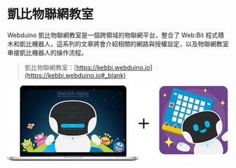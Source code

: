 # 凱比物聯網教室

Webduino 凱比物聯網教室是一個跨領域的物聯網平台，整合了 Web:Bit 程式積木和凱比機器人，這系列的文章將會介紹相關的網路與授權設定，以及物聯網教室串接凱比機器人的操作流程。

> 凱比物聯網教室：[https://kebbi.webduino.io](https://kebbi.webduino.io#_blank)

![凱比物聯網教室](../../../media/zh-tw/kebbi/setting/setting-01.jpg)
